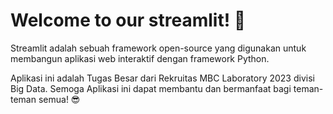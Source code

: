 # Welcome to our streamlit! 🙌

Streamlit adalah sebuah framework open-source yang digunakan untuk membangun aplikasi web interaktif dengan framework Python.
        
Aplikasi ini adalah Tugas Besar dari Rekruitas MBC Laboratory 2023 divisi Big Data.
Semoga Aplikasi ini dapat membantu dan bermanfaat bagi teman-teman semua! 😎
